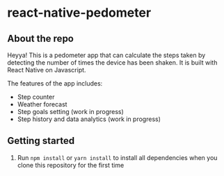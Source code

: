 # react-native-pedometer
## About the repo
Heyya! This is a pedometer app that can calculate the steps taken by detecting the number of times the device has been shaken. It is built with React Native on Javascript.

The features of the app includes:
- Step counter
- Weather forecast
- Step goals setting (work in progress)
- Step history and data analytics (work in progress)

## Getting started
1. Run `npm install` or `yarn install` to install all dependencies when you clone this repository for the first time
